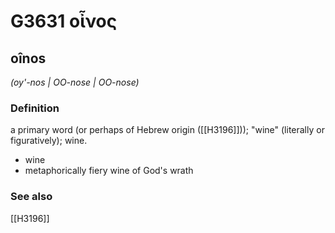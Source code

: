 # G3631 οἶνος

## oînos

_(oy'-nos | OO-nose | OO-nose)_

### Definition

a primary word (or perhaps of Hebrew origin ([[H3196]])); "wine" (literally or figuratively); wine.

- wine
- metaphorically fiery wine of God's wrath

### See also

[[H3196]]

